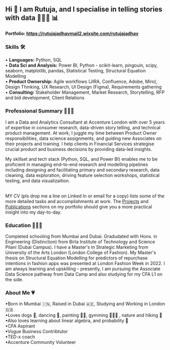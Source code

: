 ## Hi 👋 I am Rutuja, and I specialise in telling stories with data  👩🏻‍💻 :bar_chart:

#### Portfolio: https://rutujajadhavmail2.wixsite.com/rutujajadhav

### Skills 🛠️
• **Languages:** Python, SQL<br>
• **Data Sci and Analysis:** Power BI, Python - scikit-learn, pingouin, scipy, seaborn, matplotlib, pandas, Statistical Testing, Structural Equation Modelling <br>
• **Product Ownership:** Agile workflows (JIRA, Confluence, Adobe, Miro), Design Thinking, UX Research, UI Design (Figma), Requirements gathering<br>
• **Consulting:** Stakeholder Management, Market Research, Storytelling, RFP and bid development, Client Relations<br>

### Professional Summary 👩🏻‍💻
I am a Data and Analytics Consultant at Accenture London with over 5 years of expertise in consumer research, data-driven story telling, and technical product management. At work, I juggle my time between Product Owner responsibilities, data science assignments, and guiding new Associates on their projects and training. I help clients in Financial Services strategise crucial product and business decisions by providing data-led insights.

My skillset and tech stack (Python, SQL, and Power BI) enables me to be proficient in managing end-to-end research and modelling pipelines including designing and facilitating primary and secondary research, data cleaning, data exploration, driving feature selection workshops, statistical testing, and data visualizaition. 

<br>MY CV (pls drop me a line on Linked In or email for a copy) lists some of the more detailed tasks and accomplishments at work. The [Projects](https://rutujajadhavmail2.wixsite.com/rutujajadhav/projects) and [Publications](https://rutujajadhavmail2.wixsite.com/rutujajadhav/copy-of-projects) sections on my portfolio should give you a more practical insight into my day-to-day.<br>

### Education 👩🏻‍🎓
Completed schooling from Mumbai and Dubai. Gradudated with Hons. in Engineering (Distinction) from Birla Institute of Technology and Science Pilani (Dubai Campus). I have a Master's in Strategic Marketing from University of the Arts London (London College of Fashion). My Master's thesis on Structural Equation Modelling for predictors of repurchase intentions in fashion apps was presented at London Fashion Week in 2022. I am always learning and upskilling - presently, I am pursuing the Associate Data Science pathway from Data Camp and also studying for my CFA L1 on the side.<br>

### About Me 💗
•Born in Mumbai :india:, Raised in Dubai :united_arab_emirates:, Studying and Working in London :uk:<br>
•Loves dogs :dog:, dancing :dancer:, painting :woman_artist:, gymming 🏋🏻‍♀️ , nature and hiking :seedling:<br>
•Also loves learning about linear algebra, and probability :book: <br>
•CFA Aspirant<br>
•Vogue Business Contribtutor<br>
•TED-x coach<br>
•Accenture Community Volunteer<br>





